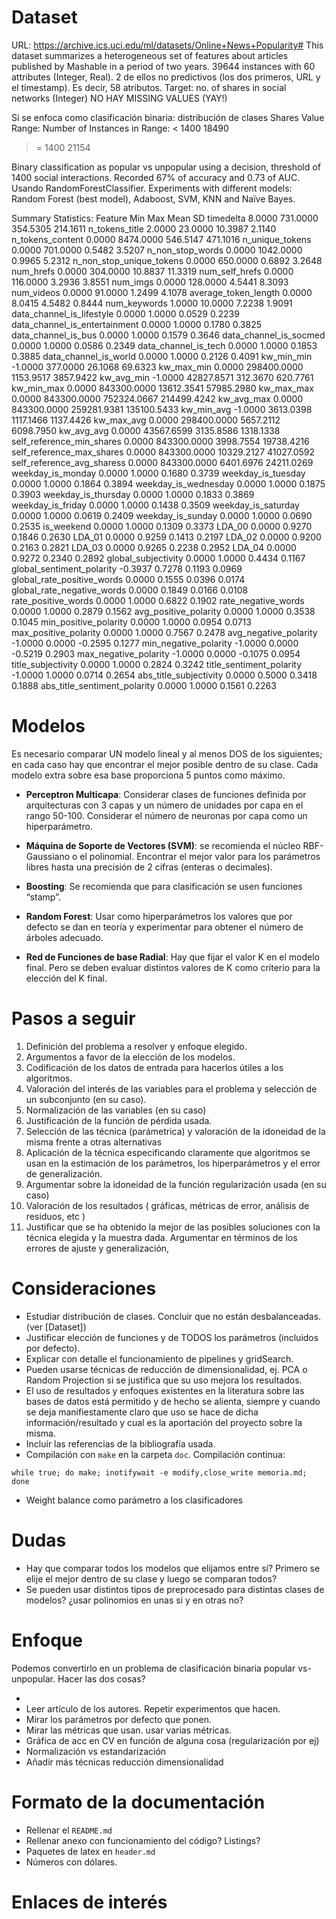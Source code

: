 # Dataset

URL: https://archive.ics.uci.edu/ml/datasets/Online+News+Popularity#
This dataset summarizes a heterogeneous set of features about articles published by Mashable in a period of two years.
39644 instances with 60 attributes (Integer, Real). 2 de ellos no predictivos (los dos primeros, URL y el timestamp). Es decir, 58 atributos.
Target: no. of shares in social networks (Integer)
NO HAY MISSING VALUES (YAY!)

Si se enfoca como clasificación binaria: distribución de clases
Shares Value Range:   Number of Instances in Range:
   <  1400            18490
   >= 1400            21154

Binary classification as popular vs unpopular using a decision, threshold of 1400 social interactions. Recorded 67% of accuracy and 0.73 of AUC. Usando RandomForestClassifier.
Experiments with different models: Random Forest (best model),
             Adaboost, SVM, KNN and Naïve Bayes.

Summary Statistics:
                       Feature       Min          Max         Mean           SD
                     timedelta    8.0000     731.0000     354.5305     214.1611
                n_tokens_title    2.0000      23.0000      10.3987       2.1140
              n_tokens_content    0.0000    8474.0000     546.5147     471.1016
               n_unique_tokens    0.0000     701.0000       0.5482       3.5207
              n_non_stop_words    0.0000    1042.0000       0.9965       5.2312
      n_non_stop_unique_tokens    0.0000     650.0000       0.6892       3.2648
                     num_hrefs    0.0000     304.0000      10.8837      11.3319
                num_self_hrefs    0.0000     116.0000       3.2936       3.8551
                      num_imgs    0.0000     128.0000       4.5441       8.3093
                    num_videos    0.0000      91.0000       1.2499       4.1078
          average_token_length    0.0000       8.0415       4.5482       0.8444
                  num_keywords    1.0000      10.0000       7.2238       1.9091
     data_channel_is_lifestyle    0.0000       1.0000       0.0529       0.2239
 data_channel_is_entertainment    0.0000       1.0000       0.1780       0.3825
           data_channel_is_bus    0.0000       1.0000       0.1579       0.3646
        data_channel_is_socmed    0.0000       1.0000       0.0586       0.2349
          data_channel_is_tech    0.0000       1.0000       0.1853       0.3885
         data_channel_is_world    0.0000       1.0000       0.2126       0.4091
                    kw_min_min   -1.0000     377.0000      26.1068      69.6323
                    kw_max_min    0.0000  298400.0000    1153.9517    3857.9422
                    kw_avg_min   -1.0000   42827.8571     312.3670     620.7761
                    kw_min_max    0.0000  843300.0000   13612.3541   57985.2980
                    kw_max_max    0.0000  843300.0000  752324.0667  214499.4242
                    kw_avg_max    0.0000  843300.0000  259281.9381  135100.5433
                    kw_min_avg   -1.0000    3613.0398    1117.1466    1137.4426
                    kw_max_avg    0.0000  298400.0000    5657.2112    6098.7950
                    kw_avg_avg    0.0000   43567.6599    3135.8586    1318.1338
     self_reference_min_shares    0.0000  843300.0000    3998.7554   19738.4216
     self_reference_max_shares    0.0000  843300.0000   10329.2127   41027.0592
    self_reference_avg_sharess    0.0000  843300.0000    6401.6976   24211.0269
             weekday_is_monday    0.0000       1.0000       0.1680       0.3739
            weekday_is_tuesday    0.0000       1.0000       0.1864       0.3894
          weekday_is_wednesday    0.0000       1.0000       0.1875       0.3903
           weekday_is_thursday    0.0000       1.0000       0.1833       0.3869
             weekday_is_friday    0.0000       1.0000       0.1438       0.3509
           weekday_is_saturday    0.0000       1.0000       0.0619       0.2409
             weekday_is_sunday    0.0000       1.0000       0.0690       0.2535
                    is_weekend    0.0000       1.0000       0.1309       0.3373
                        LDA_00    0.0000       0.9270       0.1846       0.2630
                        LDA_01    0.0000       0.9259       0.1413       0.2197
                        LDA_02    0.0000       0.9200       0.2163       0.2821
                        LDA_03    0.0000       0.9265       0.2238       0.2952
                        LDA_04    0.0000       0.9272       0.2340       0.2892
           global_subjectivity    0.0000       1.0000       0.4434       0.1167
     global_sentiment_polarity   -0.3937       0.7278       0.1193       0.0969
    global_rate_positive_words    0.0000       0.1555       0.0396       0.0174
    global_rate_negative_words    0.0000       0.1849       0.0166       0.0108
           rate_positive_words    0.0000       1.0000       0.6822       0.1902
           rate_negative_words    0.0000       1.0000       0.2879       0.1562
         avg_positive_polarity    0.0000       1.0000       0.3538       0.1045
         min_positive_polarity    0.0000       1.0000       0.0954       0.0713
         max_positive_polarity    0.0000       1.0000       0.7567       0.2478
         avg_negative_polarity   -1.0000       0.0000      -0.2595       0.1277
         min_negative_polarity   -1.0000       0.0000      -0.5219       0.2903
         max_negative_polarity   -1.0000       0.0000      -0.1075       0.0954
            title_subjectivity    0.0000       1.0000       0.2824       0.3242
      title_sentiment_polarity   -1.0000       1.0000       0.0714       0.2654
        abs_title_subjectivity    0.0000       0.5000       0.3418       0.1888
  abs_title_sentiment_polarity    0.0000       1.0000       0.1561       0.2263

# Modelos

Es necesario comparar UN modelo lineal y al menos DOS de los siguientes; en cada caso hay que encontrar el mejor posible dentro de su clase. Cada modelo extra sobre esa base proporciona 5 puntos como máximo.

- **Perceptron Multicapa**: Considerar clases de funciones definida por arquitecturas con 3 capas y un número de unidades por capa en el rango 50-100. Considerar el número de neuronas por capa como un hiperparámetro.

- **Máquina de Soporte de Vectores (SVM)**: se recomienda el núcleo RBF-Gaussiano o el polinomial. Encontrar el mejor valor para los parámetros libres hasta una precisión de 2 cifras (enteras o decimales).

- **Boosting**: Se recomienda que para clasificación se usen funciones “stamp”.

- **Random Forest**: Usar como hiperparámetros los valores que por defecto se dan en teoría y experimentar para obtener el número de árboles adecuado.

- **Red de Funciones de base Radial**: Hay que fijar el valor K en el modelo final. Pero se deben evaluar distintos valores de K como criterio para la elección del K final.

# Pasos a seguir

1. Definición del problema a resolver y enfoque elegido.
2. Argumentos a favor de la elección de los modelos.
3. Codificación de los datos de entrada para hacerlos útiles a los algoritmos.
4. Valoración del interés de las variables para el problema y selección de un subconjunto (en su caso).
5. Normalización de las variables (en su caso)
6. Justificación de la función de pérdida usada.
7. Selección de las técnica (parámetrica) y valoración de la idoneidad de la misma frente a otras alternativas
8. Aplicación de la técnica especificando claramente que algoritmos se usan en la estimación de los parámetros, los hiperparámetros y el error de generalización.
9. Argumentar sobre la idoneidad de la función regularización usada (en su caso)
10. Valoración de los resultados ( gráficas, métricas de error, análisis de residuos, etc )
11. Justificar que se ha obtenido la mejor de las posibles soluciones con la técnica elegida y la muestra dada. Argumentar en términos de los errores de ajuste y generalización,

# Consideraciones

- Estudiar distribución de clases. Concluir que no están desbalanceadas. (ver [Dataset])
- Justificar elección de funciones y de TODOS los parámetros (incluidos por defecto).
- Explicar con detalle el funcionamiento de pipelines y gridSearch.
- Pueden usarse técnicas de reducción de dimensionalidad, ej. PCA o Random Projection si se justifica que su uso mejora los resultados.
- El uso de resultados y enfoques existentes en la literatura sobre las bases de datos está permitido y de hecho se alienta, siempre y cuando se deja manifiestamente claro que uso se hace de dicha información/resultado y cual es la aportación del proyecto sobre la misma.
- Incluir las referencias de la bibliografía usada.
- Compilación con `make` en la carpeta `doc`. Compilación continua:
```
while true; do make; inotifywait -e modify,close_write memoria.md; done
```
- Weight balance como parámetro a los clasificadores

# Dudas

- Hay que comparar todos los modelos que elijamos entre sí? Primero se elije el mejor dentro de su clase y luego se comparan todos?
- Se pueden usar distintos tipos de preprocesado para distintas clases de modelos? ¿usar polinomios en unas si y en otras no?

# Enfoque

Podemos convertirlo en un problema de clasificación binaria popular vs- unpopular. Hacer las dos cosas?

-
- Leer artículo de los autores. Repetir experimentos que hacen.
- Mirar los parámetros por defecto que ponen.
- Mirar las métricas que usan. usar varias métricas.
- Gráfica de acc en CV en función de alguna cosa (regularización por ej)
- Normalización vs estandarización
- Añadir más técnicas reducción dimensionalidad

# Formato de la documentación

- Rellenar el `README.md`
- Rellenar anexo con funcionamiento del código? Listings?
- Paquetes de latex en `header.md`
- Números con dólares.

# Enlaces de interés
